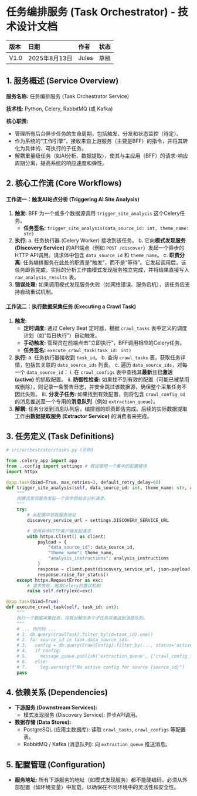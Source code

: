 # 任务编排服务 (Task Orchestrator) - 技术设计文档

| 版本 | 日期 | 作者 | 状态 |
| :---- | :---- | :---- | :---- |
| V1.0 | 2025年8月13日 | Jules | 草稿 |

## 1. 服务概述 (Service Overview)

**服务名称:** 任务编排服务 (Task Orchestrator Service)

**技术栈:** Python, Celery, RabbitMQ (或 Kafka)

**核心职责:**
*   管理所有后台异步任务的生命周期，包括触发、分发和状态监控（待定）。
*   作为系统的“工作引擎”，接收来自上游服务（主要是BFF）的指令，并将其转化为具体的、可执行的子任务。
*   解耦重量级任务（如AI分析、数据提取），使其与主应用（BFF）的请求-响应周期分离，提高系统的响应速度和弹性。

## 2. 核心工作流 (Core Workflows)

#### **工作流一：触发AI站点分析 (Triggering AI Site Analysis)**
1.  **触发:** BFF 为一个或多个数据源调用 `trigger_site_analysis` 这个Celery任务。
    *   **任务签名:** `trigger_site_analysis(data_source_id: int, theme_name: str)`
2.  **执行:**
    a.  任务执行器 (Celery Worker) 接收到该任务。
    b.  它向**模式发现服务 (Discovery Service)** 的API端点（例如 `POST /discover`）发起一个异步的HTTP API调用。请求体中包含 `data_source_id` 和 `theme_name`。
    c.  **职责分离:** 任务编排服务在此处的职责是“触发”，而不是“等待”。它发起调用后，该任务即告完成。实际的分析工作由模式发现服务独立完成，并将结果直接写入 `raw_analysis_results` 表。
3.  **错误处理:** 如果调用模式发现服务失败（如网络错误、服务宕机），该任务应支持自动重试机制。

#### **工作流二：执行数据采集任务 (Executing a Crawl Task)**
1.  **触发:**
    *   **定时调度:** 通过 Celery Beat 定时器，根据 `crawl_tasks` 表中定义的调度计划（如“每日执行”）自动触发。
    *   **手动触发:** 管理员在前端点击“立即执行”，BFF调用相应的Celery任务。
    *   **任务签名:** `execute_crawl_task(task_id: int)`
2.  **执行:**
    a.  任务执行器接收到 `task_id`。
    b.  查询 `crawl_tasks` 表，获取任务详情，包括其关联的 `data_source_ids` 列表。
    c.  遍历 `data_source_ids`，对每一个 `data_source_id`：
        i.  在 `crawl_configs` 表中查找其**最新**且**已激活 (active)** 的抓取配置。
        ii. **防御性检查:** 如果找不到有效的配置（可能已被禁用或删除），则记录一条警告日志，并安全跳过该数据源，确保整个采集任务不因此失败。
        iii. **分发子任务:** 如果找到有效配置，则将包含 `crawl_config_id` 的消息推送至一个专用的**消息队列**（例如 `extraction_queue`）。
3.  **解耦:** 任务分发到消息队列后，编排器的职责即告完成。后续的实际数据提取工作由**数据提取服务 (Extractor Service)** 的消费者来完成。

## 3. 任务定义 (Task Definitions)

```python
# src/orchestrator/tasks.py (示例)

from .celery_app import app
from ..config import settings # 假设使用一个集中的配置模块
import httpx

@app.task(bind=True, max_retries=3, default_retry_delay=60)
def trigger_site_analysis(self, data_source_id: int, theme_name: str, analysis_instructions: str = None):
    """
    向模式发现服务发起一个异步的站点分析请求。
    """
    try:
        # 从配置中获取服务地址
        discovery_service_url = settings.DISCOVERY_SERVICE_URL

        # 使用异步HTTP客户端发起请求
        with httpx.Client() as client:
            payload = {
                "data_source_id": data_source_id,
                "theme_name": theme_name,
                "analysis_instructions": analysis_instructions
            }
            response = client.post(discovery_service_url, json=payload, timeout=10.0)
            response.raise_for_status()
    except httpx.RequestError as exc:
        # 请求失败，触发Celery的重试机制
        raise self.retry(exc=exc)

@app.task(bind=True)
def execute_crawl_task(self, task_id: int):
    """
    执行一个数据采集任务，将其分解为多个子任务并推送到消息队列。
    """
    # ... 伪代码 ...
    # 1. db.query(CrawlTask).filter_by(id=task_id).one()
    # 2. for source_id in task.data_source_ids:
    # 3.   config = db.query(CrawlConfig).filter_by(..., status='active').latest().one_or_none()
    # 4.   if config:
    # 5.     message_queue.publish('extraction_queue', {'crawl_config_id': config.id})
    # 6.   else:
    # 7.     log.warning(f"No active config for source {source_id}")
    pass
```

## 4. 依赖关系 (Dependencies)
*   **下游服务 (Downstream Services):**
    *   模式发现服务 (Discovery Service): 异步API调用。
*   **数据存储 (Data Stores):**
    *   PostgreSQL (应用主数据库): 读取 `crawl_tasks`, `crawl_configs` 等配置表。
    *   RabbitMQ / Kafka (消息队列): 向 `extraction_queue` 推送消息。

## 5. 配置管理 (Configuration)
*   **服务地址:** 所有下游服务的地址（如模式发现服务）都不能硬编码。必须从外部配置（如环境变量）中加载，以确保在不同环境中的灵活性和安全性。
